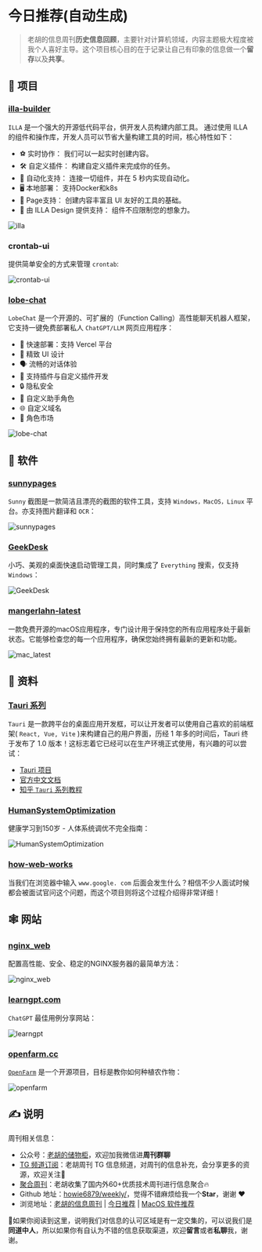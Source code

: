 # 今日推荐(自动生成)

> 老胡的信息周刊**历史信息回顾**，主要针对计算机领域，内容主题极大程度被我个人喜好主导。这个项目核心目的在于记录让自己有印象的信息做一个**留存**以及**共享**。


## 🎯 项目 

### [illa-builder](https://github.com/illacloud/illa-builder)

`ILLA` 是一个强大的开源低代码平台，供开发人员构建内部工具。 通过使用 ILLA 的组件和操作库，开发人员可以节省大量构建工具的时间，核心特性如下：

- ⚽ 实时协作： 我们可以一起实时创建内容。
- 🛠 自定义插件： 构建自定义插件来完成你的任务。
- 🤖 自动化支持： 连接一切组件，并在 5 秒内实现自动化。
- 🖥 本地部署： 支持Docker和k8s
- 📝 Page支持： 创建内容丰富且 UI 友好的工具的基础。
- 🎨 由 ILLA Design 提供支持： 组件不应限制您的想象力。

![illa](https://images-1252557999.file.myqcloud.com/uPic/illa.png) 

### crontab-ui

提供简单安全的方式来管理 `crontab`:

![crontab-ui](https://images-1252557999.file.myqcloud.com/uPic/crontab-ui.gif) 

### [lobe-chat](https://github.com/lobehub/lobe-chat)

`LobeChat` 是一个开源的、可扩展的（Function Calling）高性能聊天机器人框架，它支持一键免费部署私人 `ChatGPT/LLM` 网页应用程序：

- 💨 快速部署：支持 Vercel 平台
-  💎 精致 UI 设计
-  🗣️ 流畅的对话体验
-  🧩 支持插件与自定义插件开发
-  🔒 隐私安全
-  🤖 自定义助手角色
-  🌐 自定义域名
-  🏬 角色市场

![lobe-chat](https://images-1252557999.file.myqcloud.com/uPic/lobe-chat.webp) 

## 🤖 软件 

### [sunnypages](https://github.com/XMuli/sunnypages)

`Sunny` 截图是一款简洁且漂亮的截图的软件工具，支持 `Windows，MacOS，Linux` 平台。亦支持图片翻译和 `OCR`：

![sunnypages](https://images-1252557999.file.myqcloud.com/uPic/sunnypages.jpg) 

### [GeekDesk](https://github.com/BookerLiu/GeekDesk)

小巧、美观的桌面快速启动管理工具，同时集成了 `Everything` 搜索，仅支持 `Windows`：

![GeekDesk](https://images-1252557999.file.myqcloud.com/uPic/GeekDesk.png) 

### [mangerlahn-latest](https://github.com/mangerlahn/latest)

一款免费开源的macOS应用程序，专门设计用于保持您的所有应用程序处于最新状态。它能够检查您的每一个应用程序，确保您始终拥有最新的更新和功能。

![mac_latest](https://images-1252557999.file.myqcloud.com/uPic/mac_latest.jpg) 

## 👀 资料 

### [Tauri 系列](https://www.zhihu.com/column/c_1519079232848785408)

`Tauri` 是一款跨平台的桌面应用开发框，可以让开发者可以使用自己喜欢的前端框架( `React, Vue, Vite` )来构建自己的用户界面，历经 1 年多的时间后，Tauri 终于发布了 1.0 版本！这标志着它已经可以在生产环境正式使用，有兴趣的可以尝试：

- [Tauri 项目](https://github.com/tauri-apps/tauri)
- [官方中文文档](https://tauri.app/zh/v1/guides/getting-started/prerequisites/)
- [知乎 `Tauri` 系列教程](https://www.zhihu.com/column/c_1519079232848785408) 

### [HumanSystemOptimization](https://github.com/zijie0/HumanSystemOptimization)

健康学习到150岁 - 人体系统调优不完全指南：

![HumanSystemOptimization](https://images-1252557999.file.myqcloud.com/uPic/HumanSystemOptimization.jpg) 

### [how-web-works](https://github.com/vasanthk/how-web-works)

当我们在浏览器中输入 `www.google. com` 后面会发生什么？相信不少人面试时候都会被面试官问这个问题，而这个项目则将这个过程介绍得非常详细！ 

## 🕸 网站 

### [nginx_web](https://www.digitalocean.com/community/tools/nginx?global.app.lang=zhCN)

配置高性能、安全、稳定的NGINX服务器的最简单方法：

![nginx_web](https://images-1252557999.file.myqcloud.com/uPic/N7Yp8R.png) 

### [learngpt.com](https://www.learngpt.com/)

`ChatGPT` 最佳用例分享网站：

![learngpt](https://images-1252557999.file.myqcloud.com/uPic/learngpt.jpg) 

### [openfarm.cc](https://openfarm.cc/)

[`OpenFarm`](https://github.com/openfarmcc/OpenFarm) 是一个开源项目，目标是教你如何种植农作物：

![openfarm](https://images-1252557999.file.myqcloud.com/uPic/openfarm.jpg) 

## ✍️ 说明

周刊相关信息：

- 公众号：[老胡的储物柜](https://images-1252557999.file.myqcloud.com/uPic/ETIbMe.jpg)，欢迎加我微信进**周刊群聊**
- [TG 频道订阅](https://t.me/howie_weekly)：老胡周刊 TG 信息频道，对周刊的信息补充，会分享更多的资源，欢迎关注👏
- [聚合周刊](https://www.fre321.com/weekly)：老胡收集了国内外60+优质技术周刊进行信息聚合🔥
- Github 地址：[howie6879/weekly/](https://github.com/howie6879/weekly/)，觉得不错麻烦给我一个**Star**，谢谢 ❤️
- 浏览地址：[老胡的信息周刊](https://weekly.howie6879.com) | [今日推荐](https://weekly.howie6879.com/recommend/index.html) | [MacOS 软件推荐](https://weekly.howie6879.com/soft/mac.html)

🙌如果你阅读到这里，说明我们对信息的认可区域是有一定交集的，可以说我们是**同道中人**，所以如果你有自认为不错的信息获取渠道，欢迎**留言**或者**私聊**我，谢谢。